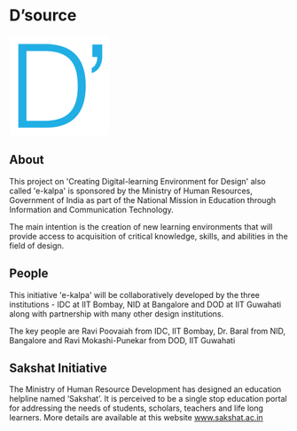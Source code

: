 # D’source
![logo](https://raw.githubusercontent.com/IITB-P13098/Dsource.in/master/wiki/skins/common/images/wiki.png)

## About
This project on 'Creating Digital-learning Environment for Design' also called 'e-kalpa' is sponsored by the Ministry of Human Resources, Government of India as part of the National Mission in Education through Information and Communication Technology.

The main intention is the creation of new learning environments that will provide access to acquisition of critical knowledge, skills, and abilities in the field of design.

## People
This initiative 'e-kalpa' will be collaboratively developed by the three institutions - IDC at IIT Bombay, NID at Bangalore and DOD at IIT Guwahati along with partnership with many other design institutions.

The key people are Ravi Poovaiah from IDC, IIT Bombay, Dr. Baral from NID, Bangalore and Ravi Mokashi-Punekar from DOD, IIT Guwahati 
 
## Sakshat Initiative
The Ministry of Human Resource Development has designed an education helpline named ‘Sakshat’. It is perceived to be a single stop education portal for addressing the needs of students, scholars, teachers and life long learners.
More details are available at this website www.sakshat.ac.in
 